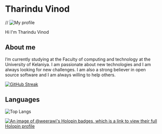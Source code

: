 # Tharindu Vinod

// ![My profile](https://avatars.githubusercontent.com/u/108020013?v=4)

Hi I'm Tharindu Vinod

## About me

I’m currently studying at the Faculty of computing and technology at the University of Kelaniya. I am passionate about new technologies and I am always looking for new challenges. I am also a strong believer in open source software and I am always willing to help others.

[![GitHub Streak](https://github-readme-streak-stats.herokuapp.com/?user=DenverCoder1)](https://git.io/streak-stats)

## Languages

![Top Langs](https://github-readme-stats.vercel.app/api/top-langs/?username=kritika-pattalam&layout=compact)

[![An image of @weerawi's Holopin badges, which is a link to view their full Holopin profile](https://holopin.me/weerawi)](https://holopin.io/@weerawi)

